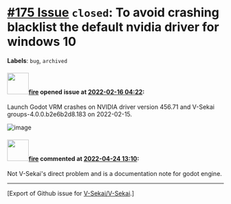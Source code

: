 # [\#175 Issue](https://github.com/V-Sekai/V-Sekai/issues/175) `closed`: To avoid crashing blacklist the default nvidia driver for windows 10 
**Labels**: `bug`, `archived`


#### <img src="https://avatars.githubusercontent.com/u/32321?u=c2e06a3d2b49a467aa907e54aa259516440267cc&v=4" width="50">[fire](https://github.com/fire) opened issue at [2022-02-16 04:22](https://github.com/V-Sekai/V-Sekai/issues/175):

Launch Godot VRM crashes on NVIDIA driver version 456.71 and V-Sekai groups-4.0.0.b2e6b2d8.183 on 2022-02-15.

![image](https://user-images.githubusercontent.com/32321/154195938-8111b26b-e59d-4ff5-b2cb-8cfe035bfa20.png)




#### <img src="https://avatars.githubusercontent.com/u/32321?u=c2e06a3d2b49a467aa907e54aa259516440267cc&v=4" width="50">[fire](https://github.com/fire) commented at [2022-04-24 13:10](https://github.com/V-Sekai/V-Sekai/issues/175#issuecomment-1107838930):

Not V-Sekai's direct problem and is a documentation note for godot engine.


-------------------------------------------------------------------------------



[Export of Github issue for [V-Sekai/V-Sekai](https://github.com/V-Sekai/V-Sekai).]
